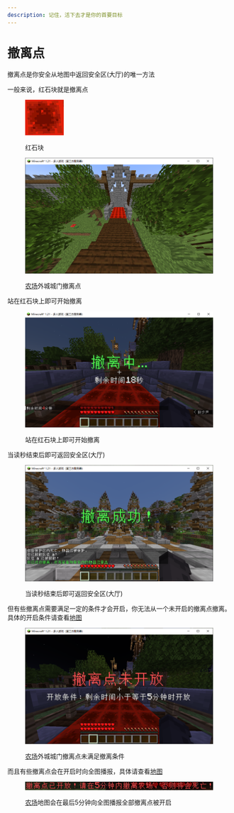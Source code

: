 ```yaml
---
description: 记住，活下去才是你的首要目标
---
```


# 撤离点

撤离点是你安全从地图中返回安全区(大厅)的唯一方法

一般来说，红石块就是撤离点

<figure><img src="../../.gitbook/assets/image (19).png" alt=""><figcaption><p>红石块</p></figcaption></figure>

<figure><img src="../../.gitbook/assets/image (20).png" alt=""><figcaption><p><a href="../../di-tu/zong-lan/nong-chang.md">农场</a>外城城门撤离点</p></figcaption></figure>

站在红石块上即可开始撤离

<figure><img src="../../.gitbook/assets/image (26).png" alt=""><figcaption><p>站在红石块上即可开始撤离</p></figcaption></figure>

当读秒结束后即可返回安全区(大厅)

<figure><img src="../../.gitbook/assets/image (27).png" alt=""><figcaption><p>当读秒结束后即可返回安全区(大厅)</p></figcaption></figure>

但有些撤离点需要满足一定的条件才会开启，你无法从一个未开启的撤离点撤离。具体的开启条件请查看[地图](broken-reference)

<figure><img src="../../.gitbook/assets/image (21).png" alt=""><figcaption><p><a href="../../di-tu/zong-lan/nong-chang.md">农场</a>外城城门撤离点未满足撤离条件</p></figcaption></figure>

而且有些撤离点会在开启时向全图播报，具体请查看[地图](broken-reference)

<figure><img src="../../.gitbook/assets/image (25).png" alt=""><figcaption><p><a href="../../di-tu/zong-lan/nong-chang.md">农场</a>地图会在最后5分钟向全图播报全部撤离点被开启</p></figcaption></figure>
